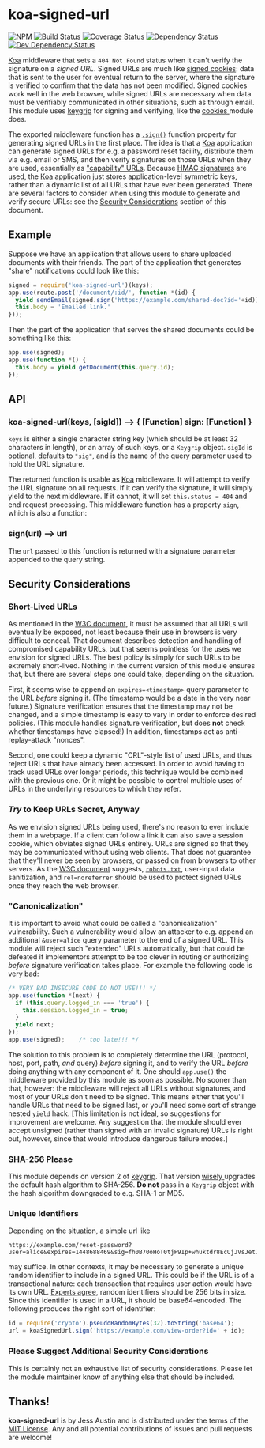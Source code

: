 # koa-signed-url

[![NPM][npmjs-img]][npmjs-url]
[![Build Status][travis-img]][travis-url]
[![Coverage Status][cover-img]][cover-url]
[![Dependency Status][david-img]][david-url]
[![Dev Dependency Status][david-dev-img]][david-dev-url]

[Koa][koa] middleware that sets a `404 Not Found` status when it can't verify
the signature on a *signed URL*. Signed URLs are much like [signed
cookies](https://code.djangoproject.com/wiki/Signing#Justification): data that
is sent to the user for eventual return to the server, where the signature is
verified to confirm that the data has not been modified. Signed cookies work
well in the web browser, while signed URLs are necessary when data must be
verifiably communicated in other situations, such as through email. This module
uses [keygrip][keygrip] for signing and verifying, like the [cookies
](https://www.npmjs.com/package/cookies) module does.

The exported middleware function has a [`.sign()`](#sign-url-url) function
property for generating signed URLs in the first place.  The idea is that a
[Koa][koa] application can generate signed URLs for e.g. a password reset
facility, distribute them via e.g. email or SMS, and then verify signatures on
those URLs when they are used, essentially as ["capability" URLs][capability].
Because [HMAC signatures](https://tools.ietf.org/html/rfc2104) are used, the
[Koa][koa] application just stores application-level symmetric keys, rather
than a dynamic list of all URLs that have ever been generated. There are
several factors to consider when using this module to generate and verify
secure URLs: see the [Security Considerations](#security-considerations)
section of this document.

## Example

Suppose we have an application that allows users to share uploaded documents
with their friends. The part of the application that generates "share"
notifications could look like this:
```javascript
signed = require('koa-signed-url')(keys);
app.use(route.post('/document/:id/', function *(id) {
  yield sendEmail(signed.sign('https://example.com/shared-doc?id='+id));
  this.body = 'Emailed link.'
}));
```
Then the part of the application that serves the shared documents could be
something like this:
```javascript
app.use(signed);
app.use(function *() {
  this.body = yield getDocument(this.query.id);
});
```

## API

### koa-signed-url(keys, [sigId]) ⟶ { [Function] sign: [Function] }

`keys` is either a single character string key (which should be at least 32
characters in length), or an array of such keys, or a `Keygrip` object. `sigId`
is optional, defaults to `"sig"`, and is the name of the query parameter used
to hold the URL signature.

The returned function is usable as [Koa][koa] middleware. It will attempt to
verify the URL signature on all requests. If it can verify the signature, it
will simply yield to the next middleware. If it cannot, it will set
`this.status = 404` and end request processing. This middleware function has a
property `sign`, which is also a function:

### sign(url) ⟶ url

The `url` passed to this function is returned with a signature parameter
appended to the query string.

## Security Considerations

### Short-Lived URLs

As mentioned in the [W3C document][capability], it must be assumed that all
URLs will eventually be exposed, not least because their use in browsers is
very difficult to conceal. That document describes detection and handling of
compromised capability URLs, but that seems pointless for the uses we envision
for signed URLs. The best policy is simply for such URLs to be extremely
short-lived. Nothing in the current version of this module ensures that, but
there are several steps one could take, depending on the situation.

First, it seems wise to append an `expires=<timestamp>` query parameter to the
URL *before* signing it. (The timestamp would be a date in the very near
future.) Signature verification ensures that the timestamp may not be changed,
and a simple timestamp is easy to vary in order to enforce desired policies.
(This module handles signature verification, but does **not** check whether
timestamps have elapsed!) In addition, timestamps act as anti-replay-attack
"nonces".

Second, one could keep a dynamic "CRL"-style list of used URLs, and thus reject
URLs that have already been accessed. In order to avoid having to track used
URLs over longer periods, this technique would be combined with the previous
one. Or it might be possible to control multiple uses of URLs in the underlying
resources to which they refer.

### *Try* to Keep URLs Secret, Anyway

As we envision signed URLs being used, there's no reason to ever include them
in a webpage. If a client can follow a link it can also save a session cookie,
which obviates signed URLs entirely. URLs are signed so that they may be
communicated without using web clients. That does not guarantee that they'll
never be seen by browsers, or passed on from browsers to other servers. As the
[W3C document][capability] suggests, [`robots.txt`](http://www.robotstxt.org/),
user-input data sanitization, and `rel=noreferrer` should be used to protect
signed URLs once they reach the web browser.

### "Canonicalization"

It is important to avoid what could be called a "canonicalization"
vulnerability. Such a vulnerability would allow an attacker to e.g. append an
additional `&user=alice` query parameter to the end of a signed URL. This
module will reject such "extended" URLs automatically, but that could be
defeated if implementors attempt to be too clever in routing or authorizing
*before* signature verification takes place. For example the following code is
very bad:
```javascript
/* VERY BAD INSECURE CODE DO NOT USE!!! */
app.use(function *(next) {
  if (this.query.logged_in === 'true') {
    this.session.logged_in = true;
  }
  yield next;
});
app.use(signed);    /* too late!!! */
```
The solution to this problem is to completely determine the URL (protocol,
host, port, path, *and* query) *before* signing it, and to verify the URL
*before* doing anything with any component of it. One should `app.use()` the
middleware provided by this module as soon as possible. No sooner than that,
however: the middleware will reject all URLs without signatures, and most of
your URLs don't need to be signed. This means either that you'll handle URLs
that need to be signed last, or you'll need some sort of strange nested `yield`
hack. [This limitation is not ideal, so suggestions for improvement are
welcome. Any suggestion that the module should ever accept unsigned (rather
than signed with an invalid signature) URLs is right out, however, since that
would introduce dangerous failure modes.]

### SHA-256 Please

This module depends on version 2 of [keygrip][keygrip]. That version [wisely
](http://csrc.nist.gov/publications/drafts/800-131A/sp800-131a_r1_draft.pdf)
upgrades the default hash algorithm to SHA-256. **Do not** pass in a `Keygrip`
object with the hash algorithm downgraded to e.g. SHA-1 or MD5.

### Unique Identifiers

Depending on the situation, a simple url like
```
https://example.com/reset-password?user=alice&expires=1448688469&sig=fh0B70oHoT0tjP9Ip+whuktdr8EcUjJVsJetJLUVJAE=
```
may suffice. In other contexts, it may be necessary to generate a unique random
identifier to include in a signed URL. This could be if the URL is of a
transactional nature: each transaction that requires user action would have its
own URL. [Experts
](http://www.daemonology.net/blog/2009-06-11-cryptographic-right-answers.html)
[agree](https://gist.github.com/tqbf/be58d2d39690c3b366ad), random identifiers
should be 256 bits in size. Since this identifier is used in a URL, it should
be base64-encoded. The following produces the right sort of identifier:
```javascript
id = require('crypto').pseudoRandomBytes(32).toString('base64');
url = koaSignedUrl.sign('https://example.com/view-order?id=' + id);
```

### Please Suggest Additional Security Considerations

This is certainly not an exhaustive list of security considerations. Please let
the module maintainer know of anything else that should be included.

## Thanks!

**koa-signed-url** is by Jess Austin and is distributed under the terms of the
[MIT License](http://opensource.org/licenses/MIT). Any and all potential
contributions of issues and pull requests are welcome!

[koa]: http://koajs.com/
[keygrip]: https://www.npmjs.com/package/keygrip
[capability]: http://www.w3.org/TR/capability-urls/
[npmjs-url]: https://www.npmjs.org/package/koa-signed-url "npm Registry"
[npmjs-img]: https://badge.fury.io/js/koa-signed-url.svg
[travis-img]: https://travis-ci.org/jessaustin/koa-signed-url.svg?branch=master
[travis-url]: https://travis-ci.org/jessaustin/koa-signed-url "Travis"
[cover-img]: https://coveralls.io/repos/jessaustin/koa-signed-url/badge.svg
[cover-url]: https://coveralls.io/github/jessaustin/koa-signed-url "Coveralls"
[david-img]: https://david-dm.org/jessaustin/koa-signed-url.svg
[david-url]: https://david-dm.org/jessaustin/koa-signed-url "David"
[david-dev-img]: https://david-dm.org/jessaustin/koa-signed-url/dev-status.svg
[david-dev-url]: https://david-dm.org/jessaustin/koa-signed-url#info=devDependencies
  "David for devDependencies"
